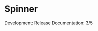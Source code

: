 <div data-page-title class="flex flex-col gap-2 px-6 py-4">
  <h1 class="text-heading-06 text-gray-900">Spinner</h1>
  <div class="flex flex-wrap gap-x-3 gap-y-2">
    <span class="text-label-02 flex items-center gap-1"
      >Development:
        <span class="badge green small">Release</span>
    </span>
    <span class="text-label-02 flex items-center gap-1"
      >Documentation:
        <span class="badge blue small">3/5</span>
      </span>
  </div>
</div>